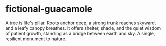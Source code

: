 # fictional-guacamole
A tree is life's pillar. Roots anchor deep, a strong trunk reaches skyward, and a leafy canopy breathes. It offers shelter, shade, and the quiet wisdom of patient growth, standing as a bridge between earth and sky. A single, resilient monument to nature.
